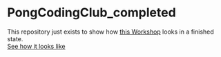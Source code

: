 # PongCodingClub_completed

This repository just exists to show how [this Workshop](https://github.com/CodingClubs-Berlin/PongCodingClub) looks in a finished state.  
[See how it looks like](https://codingclubs-berlin.github.io/PongCodingClub_completed/)
